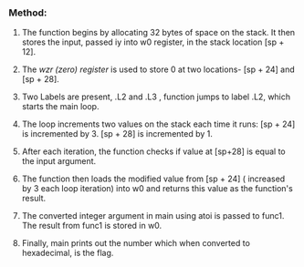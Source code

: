 ### Method:
1) The function begins by allocating 32 bytes of space on the stack. It then stores the input, passed iy into w0 register, in the stack location [sp + 12].
2) The *wzr (zero) register* is used to store 0 at two locations- [sp + 24] and [sp + 28].
3) Two Labels are present, .L2 and .L3 , function jumps to label .L2, which starts the main loop.

4) The loop increments two values on the stack each time it runs:
  [sp + 24] is incremented by 3.
  [sp + 28] is incremented by 1.

5) After each iteration, the function checks if value at [sp+28] is equal to the input argument.
6) The function then loads the modified value from [sp + 24] ( increased by 3 each loop iteration) into w0 and returns this value as the function's result.

7) The converted integer argument in main using atoi is passed to func1. The result from func1 is stored in w0.
8) Finally, main prints out the number which when converted to hexadecimal, is the flag.
